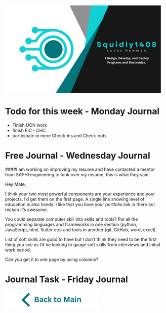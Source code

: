 ![Header](https://raw.githubusercontent.com/Squidly1408/Journals-Term-1-2024/main/title.png
)
# Todo for this week - Monday Journal
 - Finish UON work
 - finish FIC - CHC
 - participate in more Check-ins and Check-outs

# Free Journal - Wednesday Journal
####I am working on improving my resume and have contacted a mentor from SAPHI engineering to look over my resume, this is what they said:

Hey Mate,

I think your two most powerful components are your experience and your projects. I’d get them on the first page. A single line showing level of education is also handy. I like that you have your portfolio link in there as I reckon it’s awesome. 

You could separate computer skill into skills and tools? Put all the programming languages and frameworks in one section (python, JavaScript, html, flutter etc) and tools in another (git, GitHub, word, excel).

List of soft skills are good to have but I don’t think they need to be the first thing you see as I’d be looking to gauge soft skills from interviews and initial work period. 

Can you get it to one page by using columns?

# Journal Task - Friday Journal



[![back to main](https://raw.githubusercontent.com/Squidly1408/Journals-Term-1-2024/main/Back%20to%20Main.png)](https://github.com/Squidly1408/Journals-Term-1-2024/blob/main/Readme.md)